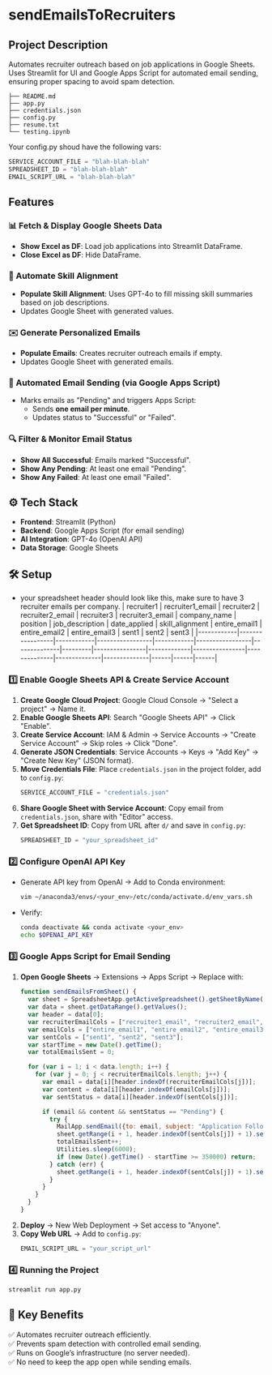 # sendEmailsToRecruiters

## Project Description
Automates recruiter outreach based on job applications in Google Sheets. Uses Streamlit for UI and Google Apps Script for automated email sending, ensuring proper spacing to avoid spam detection.
```
├── README.md
├── app.py
├── credentials.json
├── config.py
├── resume.txt
└── testing.ipynb
```
Your config.py shoud have the following vars:

```python
SERVICE_ACCOUNT_FILE = "blah-blah-blah"  
SPREADSHEET_ID = "blah-blah-blah"
EMAIL_SCRIPT_URL = "blah-blah-blah"
```
## Features
### 📊 Fetch & Display Google Sheets Data
- **Show Excel as DF**: Load job applications into Streamlit DataFrame.
- **Close Excel as DF**: Hide DataFrame.

### 🤖 Automate Skill Alignment
- **Populate Skill Alignment**: Uses GPT-4o to fill missing skill summaries based on job descriptions.
- Updates Google Sheet with generated values.

### ✉️ Generate Personalized Emails
- **Populate Emails**: Creates recruiter outreach emails if empty.
- Updates Google Sheet with generated emails.

### 🚀 Automated Email Sending (via Google Apps Script)
- Marks emails as "Pending" and triggers Apps Script:
  - Sends **one email per minute**.
  - Updates status to "Successful" or "Failed".

### 🔍 Filter & Monitor Email Status
- **Show All Successful**: Emails marked "Successful".
- **Show Any Pending**: At least one email "Pending".
- **Show Any Failed**: At least one email "Failed".

## ⚙️ Tech Stack
- **Frontend**: Streamlit (Python)
- **Backend**: Google Apps Script (for email sending)
- **AI Integration**: GPT-4o (OpenAI API)
- **Data Storage**: Google Sheets

## 🛠 Setup
* your spreadsheet header should look like this, make sure to have 3 recruiter emails per company.
| recruiter1 | recruiter1_email | recruiter2 | recruiter2_email | recruiter3 | recruiter3_email | company_name | position | job_description | date_applied | skill_alignment | entire_email1 | entire_email2 | entire_email3 | sent1 | sent2 | sent3 |
|------------|-----------------|------------|-----------------|------------|-----------------|--------------|---------|----------------|-------------|----------------|--------------|--------------|--------------|------|------|------|

### 1️⃣ Enable Google Sheets API & Create Service Account
1. **Create Google Cloud Project**: Google Cloud Console → "Select a project" → Name it.
2. **Enable Google Sheets API**: Search "Google Sheets API" → Click "Enable".
3. **Create Service Account**: IAM & Admin → Service Accounts → "Create Service Account" → Skip roles → Click "Done".
4. **Generate JSON Credentials**: Service Accounts → Keys → "Add Key" → "Create New Key" (JSON format).
5. **Move Credentials File**: Place `credentials.json` in the project folder, add to `config.py`:
   ```python
   SERVICE_ACCOUNT_FILE = "credentials.json"
   ```
6. **Share Google Sheet with Service Account**: Copy email from `credentials.json`, share with "Editor" access.
7. **Get Spreadsheet ID**: Copy from URL after `d/` and save in `config.py`:
   ```python
   SPREADSHEET_ID = "your_spreadsheet_id"
   ```

### 2️⃣ Configure OpenAI API Key
- Generate API key from OpenAI → Add to Conda environment:
  ```sh
  vim ~/anaconda3/envs/<your_env>/etc/conda/activate.d/env_vars.sh
  ```
- Verify:
  ```sh
  conda deactivate && conda activate <your_env>
  echo $OPENAI_API_KEY
  ```

### 3️⃣ Google Apps Script for Email Sending
1. **Open Google Sheets** → Extensions → Apps Script → Replace with:
   ```javascript
   function sendEmailsFromSheet() {
     var sheet = SpreadsheetApp.getActiveSpreadsheet().getSheetByName("Sheet1");
     var data = sheet.getDataRange().getValues();
     var header = data[0];
     var recruiterEmailCols = ["recruiter1_email", "recruiter2_email", "recruiter3_email"];
     var emailCols = ["entire_email1", "entire_email2", "entire_email3"];
     var sentCols = ["sent1", "sent2", "sent3"];
     var startTime = new Date().getTime();
     var totalEmailsSent = 0;

     for (var i = 1; i < data.length; i++) {
       for (var j = 0; j < recruiterEmailCols.length; j++) {
         var email = data[i][header.indexOf(recruiterEmailCols[j])];
         var content = data[i][header.indexOf(emailCols[j])];
         var sentStatus = data[i][header.indexOf(sentCols[j])];

         if (email && content && sentStatus == "Pending") {
           try {
             MailApp.sendEmail({to: email, subject: "Application Follow-Up", body: content});
             sheet.getRange(i + 1, header.indexOf(sentCols[j]) + 1).setValue("Successful");
             totalEmailsSent++;
             Utilities.sleep(6000);
             if (new Date().getTime() - startTime >= 350000) return;
           } catch (err) {
             sheet.getRange(i + 1, header.indexOf(sentCols[j]) + 1).setValue("Failed");
           }
         }
       }
     }
   }
   ```
2. **Deploy** → New Web Deployment → Set access to "Anyone".
3. **Copy Web URL** → Add to `config.py`:
   ```python
   EMAIL_SCRIPT_URL = "your_script_url"
   ```

### 4️⃣ Running the Project
```sh
streamlit run app.py
```

## 🎯 Key Benefits
✅ Automates recruiter outreach efficiently.  
✅ Prevents spam detection with controlled email sending.  
✅ Runs on Google’s infrastructure (no server needed).  
✅ No need to keep the app open while sending emails.  
